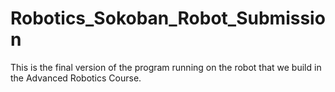 # Robotics_Sokoban_Robot_Submission
This is the final version of the program running on the robot that we build in the Advanced Robotics Course.
